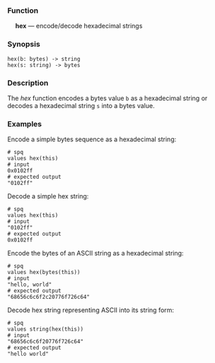 ### Function

&emsp; **hex** &mdash; encode/decode hexadecimal strings

### Synopsis

```
hex(b: bytes) -> string
hex(s: string) -> bytes
```

### Description

The _hex_ function encodes a bytes value  `b` as
a hexadecimal string or decodes a hexadecimal string `s` into a bytes value.

### Examples

Encode a simple bytes sequence as a hexadecimal string:
```mdtest-spq
# spq
values hex(this)
# input
0x0102ff
# expected output
"0102ff"
```
Decode a simple hex string:
```mdtest-spq
# spq
values hex(this)
# input
"0102ff"
# expected output
0x0102ff
```
Encode the bytes of an ASCII string as a hexadecimal string:
```mdtest-spq
# spq
values hex(bytes(this))
# input
"hello, world"
# expected output
"68656c6c6f2c20776f726c64"
```

Decode hex string representing ASCII into its string form:
```mdtest-spq
# spq
values string(hex(this))
# input
"68656c6c6f20776f726c64"
# expected output
"hello world"
```
